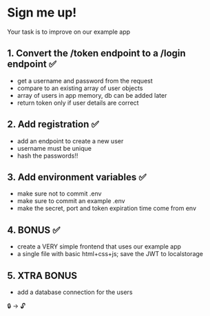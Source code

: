 # Sign me up!

Your task is to improve on our example app

## 1. Convert the /token endpoint to a /login endpoint ✅

- get a username and password from the request
- compare to an existing array of user objects 
- array of users in app memory, db can be added later
- return token only if user details are correct

## 2. Add registration ✅

- add an endpoint to create a new user
- username must be unique
- hash the passwords!!

## 3. Add environment variables ✅

- make sure not to commit .env
- make sure to commit an example .env
- make the secret, port and token expiration time come from env

## 4. **BONUS** ✅

- create a VERY simple frontend that uses our example app
- a single file with basic html+css+js; save the JWT to localstorage

## 5. **XTRA BONUS** 

- add a database connection for the users









































🔒 → 🔓

